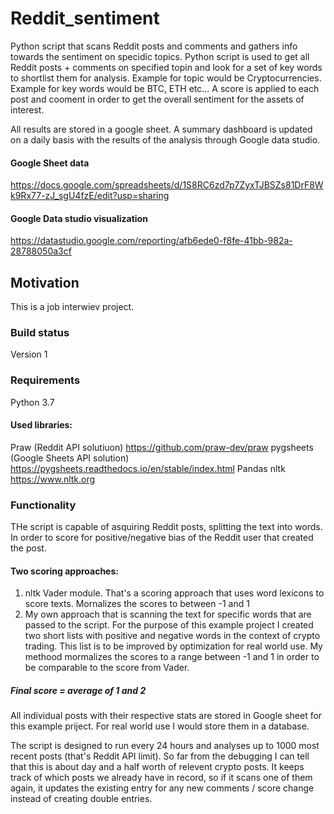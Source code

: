 # Reddit_sentiment
Python script that scans Reddit posts and comments and gathers info towards the sentiment on specidic topics. Python script is used to get all Reddit posts + comments on specified topin and look for a set of key words to shortlist them for analysis. Example for topic would be Cryptocurrencies. Example for key words would be BTC, ETH etc... A score is applied to each post and cooment in order to get the overall sentiment for the assets of interest. 
 
All results are stored in a google sheet. A summary dashboard is updated on a daily basis with the results of the analysis through Google data studio.
 
#### Google Sheet data
https://docs.google.com/spreadsheets/d/1S8RC6zd7p7ZyxTJBSZs81DrF8Wk9Rx77-zJ_sgU4fzE/edit?usp=sharing

#### Google Data studio visualization
https://datastudio.google.com/reporting/afb6ede0-f8fe-41bb-982a-28788050a3cf
 
 
## Motivation
This is a job interwiev project.

### Build status
Version 1

### Requirements
Python 3.7

#### Used libraries:
Praw (Reddit API solutiuon) https://github.com/praw-dev/praw
pygsheets (Google Sheets API solution) https://pygsheets.readthedocs.io/en/stable/index.html
Pandas
nltk https://www.nltk.org

### Functionality

THe script is capable of asquiring Reddit posts, splitting the text into words. In order to score for positive/negative bias of the Reddit user that created the post.

#### Two scoring approaches:

1. nltk Vader module. That's a scoring approach that uses word lexicons to score texts. Mornalizes the scores to between -1 and 1 
2. My own approach that is scanning the text for specific words that are passed to the script. For the purpose of this example project I created two short lists with positive and negative words in the context of crypto trading. This list is to be improved by optimization for real world use. My methood mormalizes the scores to a range between -1 and 1 in order to be comparable to the score from Vader.

##### Final score = average of 1 and 2

All individual posts with their respective stats are stored in Google sheet for this example priject. For real world use I would store them in a database. 

The script is designed to run every 24 hours and analyses up to 1000 most recent posts (that's Reddit API limit). So far from the debugging I can tell that this is about day and a half worth of relevent crypto posts. It keeps track of which posts we already have in record, so if it scans one of them again, it updates the existing entry for any new comments / score change instead of creating double entries.




